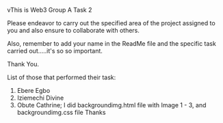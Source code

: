 vThis is Web3 Group A Task 2

Please endeavor to carry out the specified area of the project assigned to you and also ensure to collaborate with others.

Also, remember to add your name in the ReadMe file and the specific task carried out.....it's so so important.

Thank You.

List of those that performed their task:

1. Ebere Egbo
2. Iziemechi Divine
3. Obute Cathrine; I did backgroundimg.html file with Image 1 - 3, and backgroundimg.css file Thanks
